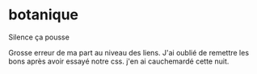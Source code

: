 # botanique
Silence ça pousse


Grosse erreur de ma part au niveau des liens. J'ai oublié de remettre les bons après avoir essayé notre css. j'en ai cauchemardé cette nuit.
